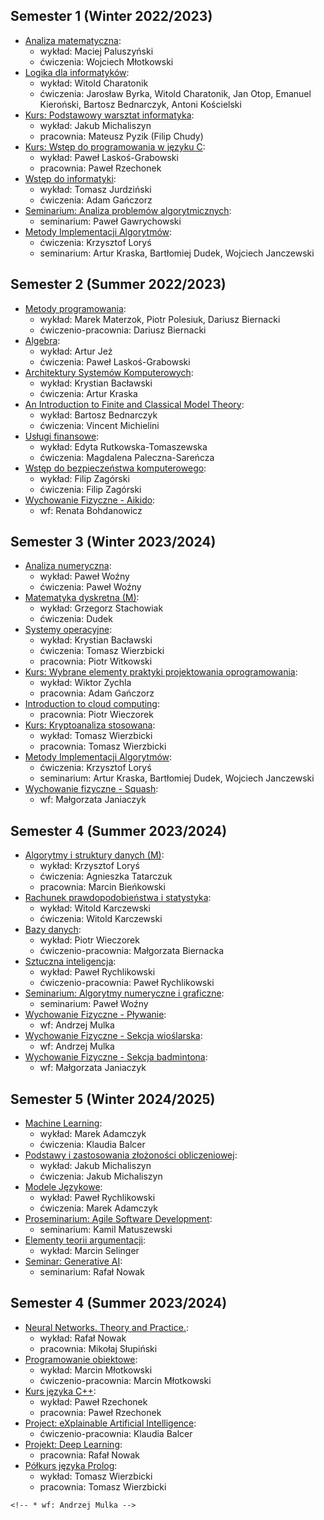 ## Semester 1 (Winter 2022/2023)

* [Analiza matematyczna]():
    * wykład: Maciej Paluszyński
    * ćwiczenia: Wojciech Młotkowski
    <!-- * repetytorium: Maciej Paluszyński -->
* [Logika dla informatyków]():
    * wykład: Witold Charatonik
    * ćwiczenia: Jarosław Byrka, Witold Charatonik, Jan Otop, Emanuel Kieroński, Bartosz Bednarczyk, Antoni Kościelski
    <!-- * repetytorium: Jerzy Marcinkowski -->
* [Kurs: Podstawowy warsztat informatyka]():
    * wykład: Jakub Michaliszyn
    * pracownia: Mateusz Pyzik (Filip Chudy)
* [Kurs: Wstęp do programowania w języku C]():
    * wykład: Paweł Laskoś-Grabowski
    * pracownia: Paweł Rzechonek
* [Wstęp do informatyki]():
    * wykład: Tomasz Jurdziński
    * ćwiczenia: Adam Gańczorz
* [Seminarium: Analiza problemów algorytmicznych]():
	* seminarium: Paweł Gawrychowski
* [Metody Implementacji Algorytmów]():
	* ćwiczenia: Krzysztof Loryś
	* seminarium: Artur Kraska, Bartłomiej Dudek, Wojciech Janczewski


## Semester 2 (Summer 2022/2023)

* [Metody programowania]():
    * wykład: Marek Materzok, Piotr Polesiuk, Dariusz Biernacki
    * ćwiczenio-pracownia: Dariusz Biernacki
* [Algebra]():
    * wykład: Artur Jeż
    * ćwiczenia: Paweł Laskoś-Grabowski
    <!-- * repetytorium: Emanuel Kieroński -->
* [Architektury Systemów Komputerowych]():
    * wykład: Krystian Bacławski
    * ćwiczenia: Artur Kraska
* [An Introduction to Finite and Classical Model Theory]():
	* wykład: Bartosz Bednarczyk
	* ćwiczenia: Vincent Michielini
* [Usługi finansowe]():
	* wykład: Edyta Rutkowska-Tomaszewska
	* ćwiczenia: Magdalena Paleczna-Sareńcza
* [Wstęp do bezpieczeństwa komputerowego]():
	* wykład: Filip Zagórski
	* ćwiczenia: Filip Zagórski
* [Wychowanie Fizyczne - Aikido]():
	* wf: Renata Bohdanowicz

<!-- Język angielski B2-II Lektorat -->


## Semester 3 (Winter 2023/2024)

* [Analiza numeryczna]():
    * wykład: Paweł Woźny
    * ćwiczenia: Paweł Woźny
    <!-- * repetytorium: Witold Karczewski -->
* [Matematyka dyskretna (M)]():
    * wykład: Grzegorz Stachowiak
    * ćwiczenia: Dudek
* [Systemy operacyjne]():
    * wykład: Krystian Bacławski
    * ćwiczenia: Tomasz Wierzbicki
    * pracownia: Piotr Witkowski
    <!-- * repetytorium: Piotr Polesiuk -->
* [Kurs: Wybrane elementy praktyki projektowania oprogramowania]():
    * wykład: Wiktor Zychla
    * pracownia: Adam Gańczorz
* [Introduction to cloud computing]():
	* pracownia: Piotr Wieczorek
* [Kurs: Kryptoanaliza stosowana]():
	* wykład: Tomasz Wierzbicki
	* pracownia: Tomasz Wierzbicki
* [Metody Implementacji Algorytmów]():
	* ćwiczenia: Krzysztof Loryś
	* seminarium: Artur Kraska, Bartłomiej Dudek, Wojciech Janczewski
* [Wychowanie fizyczne - Squash]():
	* wf: Małgorzata Janiaczyk


## Semester 4 (Summer 2023/2024)

* [Algorytmy i struktury danych (M)]():
    * wykład: Krzysztof Loryś
    * ćwiczenia: Agnieszka Tatarczuk
    * pracownia: Marcin Bieńkowski
* [Rachunek prawdopodobieństwa i statystyka]():
    * wykład: Witold Karczewski
    * ćwiczenia: Witold Karczewski
* [Bazy danych]():
    * wykład: Piotr Wieczorek
    * ćwiczenio-pracownia: Małgorzata Biernacka
* [Sztuczna inteligencja]():
	* wykład: Paweł Rychlikowski
	* ćwiczenio-pracownia: Paweł Rychlikowski
* [Seminarium: Algorytmy numeryczne i graficzne]():
	* seminarium: Paweł Woźny
* [Wychowanie Fizyczne - Pływanie]():
	* wf: Andrzej Mulka
* [Wychowanie Fizyczne - Sekcja wioślarska]():
	* wf: Andrzej Mulka
* [Wychowanie Fizyczne - Sekcja badmintona]():
	* wf: Małgorzata Janiaczyk


## Semester 5 (Winter 2024/2025)

* [Machine Learning]():
	* wykład: Marek Adamczyk
	* ćwiczenia: Klaudia Balcer
* [Podstawy i zastosowania złożoności obliczeniowej]():
    * wykład: Jakub Michaliszyn
    * ćwiczenia: Jakub Michaliszyn
* [Modele Językowe]():
	* wykład: Paweł Rychlikowski
	* ćwiczenia: Marek Adamczyk
* [Proseminarium: Agile Software Development]():
	* seminarium: Kamil Matuszewski
* [Elementy teorii argumentacji]():
	* wykład: Marcin Selinger
* [Seminar: Generative AI]():
	* seminarium: Rafał Nowak


## Semester 4 (Summer 2023/2024)

* [Neural Networks. Theory and Practice.]():
    * wykład: Rafał Nowak
    * pracownia: Mikołaj Słupiński
* [Programowanie obiektowe]():
    * wykład: Marcin Młotkowski
    * ćwiczenio-pracownia: Marcin Młotkowski
* [Kurs języka C++]():
    * wykład: Paweł Rzechonek
    * pracownia:  Paweł Rzechonek
* [Project: eXplainable Artificial Intelligence]():
	* ćwiczenio-pracownia: Klaudia Balcer
* [Projekt: Deep Learning]():
	* pracownia: Rafał Nowak
* [Półkurs języka Prolog]():
    * wykład: Tomasz Wierzbicki
    * pracownia: Tomasz Wierzbicki
<!-- * [Wychowanie Fizyczne - Sekcja wioślarska](): -->
	<!-- * wf: Andrzej Mulka -->
